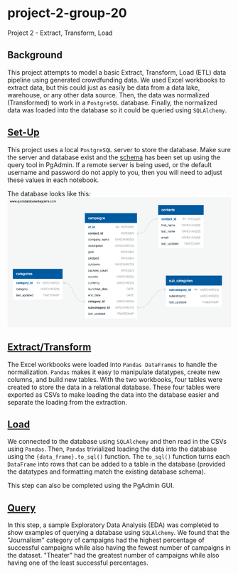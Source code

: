 # project-2-group-20

Project 2 - Extract, Transform, Load

## Background

This project attempts to model a basic Extract, Transform, Load (ETL) data pipeline using generated crowdfunding data. We used Excel workbooks to extract data, but this could just as easily be data from a data lake, warehouse, or any other data source. Then, the data was normalized (Transformed) to work in a `PostgreSQL` database. Finally, the normalized data was loaded into the database so it could be queried using `SQLAlchemy`.

## [Set-Up](load/create_db/)

This project uses a local `PostgreSQL` server to store the database. Make sure the server and database exist and the [schema](load/create_db/schema.sql) has been set up using the query tool in PgAdmin. If a remote server is being used, or the default username and password do not apply to you, then you will need to adjust these values in each notebook.

The database looks like this:
![Image showing an Entity Relationship Diagram for the Crowdfunding Database](load/create_db/ERD.png)

## [Extract/Transform](transform/ETL_Mini_Project.ipynb)

The Excel workbooks were loaded into `Pandas DataFrames` to handle the normalization. `Pandas` makes it easy to manipulate datatypes, create new columns, and build new tables. With the two workbooks, four tables were created to store the data in a relational database. These four tables were exported as CSVs to make loading the data into the database easier and separate the loading from the extraction.

## [Load](load/load_data/load_data.ipynb)

We connected to the database using `SQLAlchemy` and then read in the CSVs using `Pandas`. Then, `Pandas` trivialized loading the data into the database using the `{data_frame}.to_sql()` function. The `to_sql()` function turns each `DataFrame` into rows that can be added to a table in the database (provided the datatypes and formatting match the existing database schema).

This step can also be completed using the PgAdmin GUI.

## [Query](query/queries.ipynb)

In this step, a sample Exploratory Data Analysis (EDA) was completed to show examples of querying a database using `SQLAlchemy`. We found that the "Journalism" category of campaigns had the highest percentage of successful campaigns while also having the fewest number of campaigns in the dataset. "Theater" had the greatest number of campaigns while also having one of the least successful percentages.
